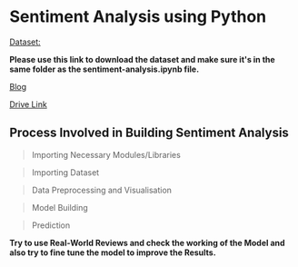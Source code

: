 # Sentiment Analysis using Python

<a href="Reviews.csv">Dataset: </a>

**Please use this link to download the dataset and make sure it's in the same folder as the sentiment-analysis.ipynb file.**

<a href="https://www.analyticsvidhya.com/blog/2021/06/sentiment-analysis-using-nltk-a-practical-approach/" target="_blank">Blog</a>

<a href="https://drive.google.com/drive/folders/1KhxwF5wC8jqq67Gto3MHt_f7y3ox9Kb9?usp=sharing" target="_blank">Drive Link</a>

## Process Involved in Building Sentiment Analysis

> Importing Necessary Modules/Libraries

> Importing Dataset

> Data Preprocessing and Visualisation

> Model Building

> Prediction

**Try to use Real-World Reviews and check the working of the Model and also try to fine tune the model to improve the Results.**
